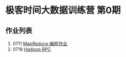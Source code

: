 # 极客时间大数据训练营 第0期



## 作业列表

1. 0711 [MapReduce 编程作业](flowstat-mr)
2. 0718 [Hadoop RPC](hadoop-rpc)

